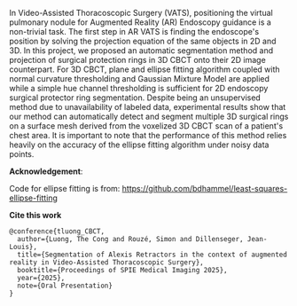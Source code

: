 In Video-Assisted Thoracoscopic Surgery (VATS), positioning the virtual pulmonary nodule for
Augmented Reality (AR) Endoscopy guidance is a non-trivial task. The first step in AR VATS
is finding the endoscope's position by solving the projection equation of the same objects in
2D and 3D. In this project, we proposed an automatic segmentation method and projection of
surgical protection rings in 3D CBCT onto their 2D image counterpart. For 3D CBCT, plane
and ellipse fitting algorithm coupled with normal curvature thresholding and Gaussian Mixture
Model are applied while a simple hue channel thresholding is sufficient for 2D endoscopy surgical
protector ring segmentation. Despite being an unsupervised method due to unavailability of
labeled data, experimental results show that our method can automatically detect and segment
multiple 3D surgical rings on a surface mesh derived from the voxelized 3D CBCT scan of a
patient's chest area. It is important to note that the performance of this method relies heavily
on the accuracy of the ellipse fitting algorithm under noisy data points.

**Acknowledgement**:

Code for ellipse fitting is from:
https://github.com/bdhammel/least-squares-ellipse-fitting

**Cite this work**
```
@conference{tluong_CBCT,
  author={Luong, The Cong and Rouzé, Simon and Dillenseger, Jean-Louis},
  title={Segmentation of Alexis Retractors in the context of augmented reality in Video-Assisted Thoracoscopic Surgery},
  booktitle={Proceedings of SPIE Medical Imaging 2025},
  year={2025},
  note={Oral Presentation}
}
```
